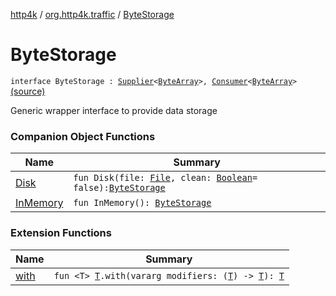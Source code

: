 [http4k](../../index.md) / [org.http4k.traffic](../index.md) / [ByteStorage](./index.md)

# ByteStorage

`interface ByteStorage : `[`Supplier`](https://docs.oracle.com/javase/9/docs/api/java/util/function/Supplier.html)`<`[`ByteArray`](https://kotlinlang.org/api/latest/jvm/stdlib/kotlin/-byte-array/index.html)`>, `[`Consumer`](https://docs.oracle.com/javase/9/docs/api/java/util/function/Consumer.html)`<`[`ByteArray`](https://kotlinlang.org/api/latest/jvm/stdlib/kotlin/-byte-array/index.html)`>` [(source)](https://github.com/http4k/http4k/blob/master/http4k-incubator/src/main/kotlin/org/http4k/traffic/ByteStorage.kt#L10)

Generic wrapper interface to provide data storage

### Companion Object Functions

| Name | Summary |
|---|---|
| [Disk](-disk.md) | `fun Disk(file: `[`File`](https://docs.oracle.com/javase/9/docs/api/java/io/File.html)`, clean: `[`Boolean`](https://kotlinlang.org/api/latest/jvm/stdlib/kotlin/-boolean/index.html)` = false): `[`ByteStorage`](./index.md) |
| [InMemory](-in-memory.md) | `fun InMemory(): `[`ByteStorage`](./index.md) |

### Extension Functions

| Name | Summary |
|---|---|
| [with](../../org.http4k.core/with.md) | `fun <T> `[`T`](../../org.http4k.core/with.md#T)`.with(vararg modifiers: (`[`T`](../../org.http4k.core/with.md#T)`) -> `[`T`](../../org.http4k.core/with.md#T)`): `[`T`](../../org.http4k.core/with.md#T) |
